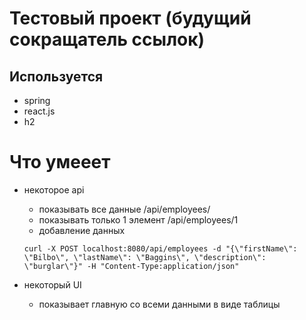 # Тестовый проект (будущий сокращатель ссылок)

## Используется
- spring
- react.js
- h2

# Что умееет
- некоторое api
    - показывать все данные /api/employees/
    - показывать только 1 элемент /api/employees/1
    - добавление данных
    ```
    curl -X POST localhost:8080/api/employees -d "{\"firstName\": \"Bilbo\", \"lastName\": \"Baggins\", \"description\": \"burglar\"}" -H "Content-Type:application/json"
    ```

- некоторый UI
    - показывает главную со всеми данными в виде таблицы
